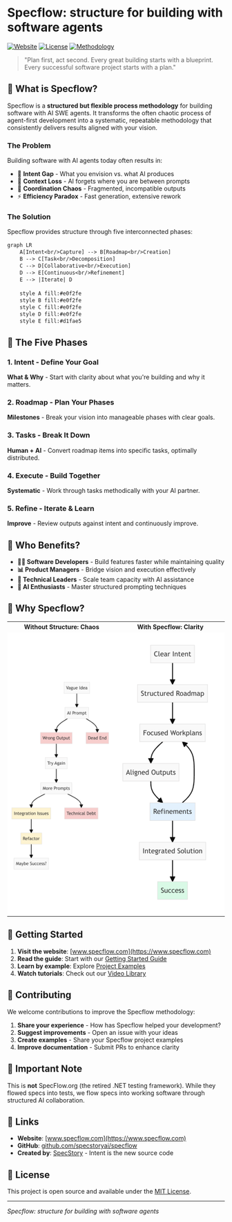 # Specflow: structure for building with software agents

[![Website](https://img.shields.io/badge/website-specflow.com-blue)](https://www.specflow.com)
[![License](https://img.shields.io/badge/license-MIT-green)](LICENSE)
[![Methodology](https://img.shields.io/badge/methodology-open--source-orange)](https://github.com/specstoryai/specflow)

> "Plan first, act second. Every great building starts with a blueprint. Every successful software project starts with a plan."

## 🚀 What is Specflow?

Specflow is a **structured but flexible process methodology** for building software with AI SWE agents. It transforms the often chaotic process of agent-first development into a systematic, repeatable methodology that consistently delivers results aligned with your vision.

### The Problem

Building software with AI agents today often results in:
- 🎯 **Intent Gap** - What you envision vs. what AI produces
- 💭 **Context Loss** - AI forgets where you are between prompts
- 🧩 **Coordination Chaos** - Fragmented, incompatible outputs
- ⚡ **Efficiency Paradox** - Fast generation, extensive rework

### The Solution

Specflow provides structure through five interconnected phases:

```mermaid
graph LR
    A[Intent<br/>Capture] --> B[Roadmap<br/>Creation]
    B --> C[Task<br/>Decomposition]
    C --> D[Collaborative<br/>Execution]
    D --> E[Continuous<br/>Refinement]
    E --> |Iterate| D
    
    style A fill:#e0f2fe
    style B fill:#e0f2fe
    style C fill:#e0f2fe
    style D fill:#e0f2fe
    style E fill:#d1fae5
```

## 📖 The Five Phases

### 1. Intent - Define Your Goal
**What & Why** - Start with clarity about what you're building and why it matters.

### 2. Roadmap - Plan Your Phases  
**Milestones** - Break your vision into manageable phases with clear goals.

### 3. Tasks - Break It Down
**Human + AI** - Convert roadmap items into specific tasks, optimally distributed.

### 4. Execute - Build Together
**Systematic** - Work through tasks methodically with your AI partner.

### 5. Refine - Iterate & Learn
**Improve** - Review outputs against intent and continuously improve.

## 🎯 Who Benefits?

- **👩‍💻 Software Developers** - Build features faster while maintaining quality
- **📊 Product Managers** - Bridge vision and execution effectively
- **🚀 Technical Leaders** - Scale team capacity with AI assistance
- **🤖 AI Enthusiasts** - Master structured prompting techniques

## 🌟 Why Specflow?

<table>
<tr>
<th align="center">Without Structure: Chaos</th>
<th align="center">With Specflow: Clarity</th>
</tr>
<tr>
<td width="50%" align="center" style="background-color: white;">

<img src="chaos.svg" alt="Chaos - Without Structure" style="width: 500px; height: 650px; max-width: 100%; object-fit: contain; background-color: white;" />

</td>
<td width="50%" align="center" style="background-color: white;">

<img src="clarity.svg" alt="Clarity - With Specflow" style="width: 500px; height: 650px; max-width: 100%; object-fit: contain; background-color: white;" />

</td>
</tr>
</table>

## 🚀 Getting Started

1. **Visit the website**: [www.specflow.com](https://www.specflow.com)
2. **Read the guide**: Start with our [Getting Started Guide](https://www.specflow.com/getting-started.html)
3. **Learn by example**: Explore [Project Examples](https://www.specflow.com/examples/)
4. **Watch tutorials**: Check out our [Video Library](https://www.specflow.com/videos.html)



## 🤝 Contributing

We welcome contributions to improve the Specflow methodology:

1. **Share your experience** - How has Specflow helped your development?
2. **Suggest improvements** - Open an issue with your ideas
3. **Create examples** - Share your Specflow project examples
4. **Improve documentation** - Submit PRs to enhance clarity

## 📝 Important Note

This is **not** SpecFlow.org (the retired .NET testing framework). While they flowed specs into tests, we flow specs into working software through structured AI collaboration.

## 🔗 Links

- **Website**: [www.specflow.com](https://www.specflow.com)
- **GitHub**: [github.com/specstoryai/specflow](https://github.com/specstoryai/specflow)
- **Created by**: [SpecStory](https://www.specstory.com) - Intent is the new source code

## 📄 License

This project is open source and available under the [MIT License](LICENSE).

---

*Specflow: structure for building with software agents*
